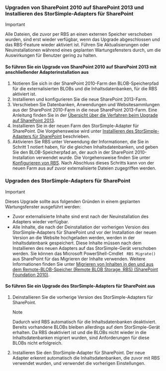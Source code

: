 <!--author=SharS last changed: 9/17/15-->

### Upgraden von SharePoint 2010 auf SharePoint 2013 und Installieren des StorSimple-Adapters für SharePoint
> [!IMPORTANT]
> Alle Dateien, die zuvor per RBS an einen externen Speicher verschoben wurden, sind erst wieder verfügbar, wenn das Upgrade abgeschlossen und das RBS-Feature wieder aktiviert ist. Führen Sie Aktualisierungen oder Neuinstallationen während eines geplanten Wartungsfensters durch, um die Auswirkungen für Benutzer gering zu halten.
> 
> 

#### So führen Sie ein Upgrade von SharePoint 2010 auf SharePoint 2013 mit anschließender Adapterinstallation aus
1. Notieren Sie sich in der SharePoint 2010-Farm den BLOB-Speicherpfad für die externalisierten BLOBs und die Inhaltsdatenbanken, für die RBS aktiviert ist. 
2. Installieren und konfigurieren Sie die neue SharePoint 2013-Farm.
3. Verschieben Sie Datenbanken, Anwendungen und Websitesammlungen aus der SharePoint 2010-Farm in die neue SharePoint 2013-Farm. Eine Anleitung finden Sie in der [Übersicht über die Verfahren beim Upgrade auf SharePoint 2013](https://technet.microsoft.com/library/cc262483.aspx).
4. Installieren Sie in der neuen Farm den StorSimple-Adapter für SharePoint. Die Vorgehensweise wird unter [Installieren des StorSimple-Adapters für SharePoint](#install-the-storsimple-adapter-for-sharepoint) beschrieben.
5. Aktivieren Sie RBS unter Verwendung der Informationen, die Sie in Schritt 1 notiert haben, für die gleichen Inhaltsdatenbanken, und geben Sie den BLOB-Speicherpfad an, der auch in der SharePoint 2010-Installation verwendet wurde. Die Vorgehensweise finden Sie unter [Konfigurieren von RBS](#configure-rbs). Nach Abschluss dieses Schritts kann von der neuen Farm aus auf zuvor externalisierte Dateien zugegriffen werden.

### Upgraden des StorSimple-Adapters für SharePoint
> [!IMPORTANT]
> Dieses Upgrade sollte aus folgenden Gründen in einem geplanten Wartungsfenster ausgeführt werden:
> 
> * Zuvor externalisierte Inhalte sind erst nach der Neuinstallation des Adapters wieder verfügbar.
> * Alle Inhalte, die nach der Deinstallation der vorherigen Version des StorSimple-Adapters für SharePoint und vor der Installation der neuen Version an die Website hochgeladen werden, werden in der Inhaltsdatenbank gespeichert. Diese Inhalte müssen nach dem Installieren des neuen Adapters auf das StorSimple-Gerät verschoben werden. Sie können das Microsoft PowerShell-Cmdlet ` RBS Migrate()` aus SharePoint für das Migrieren der Inhalte verwenden. Weitere Informationen finden Sie unter [Migrieren von Inhalten in den und aus dem Remote-BLOB-Speicher (Remote BLOB Storage, RBS) (SharePoint Foundation 2010)](https://technet.microsoft.com/library/ff628255.aspx).
> 
> 

#### So führen Sie ein Upgrade des StorSimple-Adapters für SharePoint aus
1. Deinstallieren Sie die vorherige Version des StorSimple-Adapters für SharePoint.
   
   > [!NOTE]
   > Dadurch wird RBS automatisch für die Inhaltsdatenbanken deaktiviert. Bereits vorhandene BLOBs bleiben allerdings auf dem StorSimple-Gerät erhalten. Da RBS deaktiviert ist und die BLOBs nicht wieder in die Inhaltsdatenbanken migriert wurden, sind Anforderungen für diese BLOBs nicht erfolgreich.
   > 
   > 
2. Installieren Sie den StorSimple-Adapter für SharePoint. Der neue Adapter erkennt automatisch die Inhaltsdatenbanken, die zuvor mit RBS verwendet wurden, und verwendet die vorherigen Einstellungen.

<!---HONumber=Oct15_HO3-->